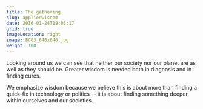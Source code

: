 ```yaml
---
title: The gathering
slug: appliedwisdom
date: 2016-01-24T18:05:17
grid: true
imageLocation: right
image: BC03_640x640.jpg
weight: 100
---
```


Looking around us we can see that neither our society nor our planet are as well as they should be. Greater wisdom is needed both in diagnosis and in finding cures.

We emphasize wisdom because we believe this is about more than finding a quick-fix in technology or politics -- it is about finding something deeper within ourselves and our societies.
